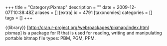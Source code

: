 +++
title = "Category:Pixmap"
description = ""
date = 2009-12-07T10:38:48Z
aliases = []
[extra]
id = 4791
[taxonomies]
categories = []
tags = []
+++

{{library}}
[http://cran.r-project.org/web/packages/pixmap/index.html pixmap] is a package for R that is used for reading, writing and manipulating portable bitmap file types: PBM, PGM, PPM.
